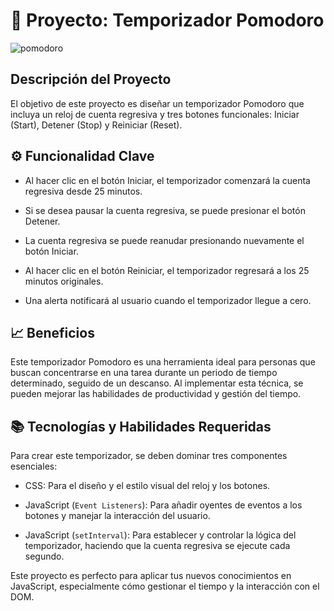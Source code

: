 # 🍅 Proyecto: Temporizador Pomodoro

![pomodoro](https://firebasestorage.googleapis.com/v0/b/jsporjects100.appspot.com/o/1.webp?alt=media&token=a580e251-49ee-4b67-9d61-47de89fb9bed)

## Descripción del Proyecto

El objetivo de este proyecto es diseñar un temporizador Pomodoro que incluya un reloj de cuenta regresiva y tres botones funcionales: Iniciar (Start), Detener (Stop) y Reiniciar (Reset).

## ⚙️ Funcionalidad Clave

- Al hacer clic en el botón Iniciar, el temporizador comenzará la cuenta regresiva desde 25 minutos.

- Si se desea pausar la cuenta regresiva, se puede presionar el botón Detener.

- La cuenta regresiva se puede reanudar presionando nuevamente el botón Iniciar.

- Al hacer clic en el botón Reiniciar, el temporizador regresará a los 25 minutos originales.

- Una alerta notificará al usuario cuando el temporizador llegue a cero.

## 📈 Beneficios

Este temporizador Pomodoro es una herramienta ideal para personas que buscan concentrarse en una tarea durante un periodo de tiempo determinado, seguido de un descanso. Al implementar esta técnica, se pueden mejorar las habilidades de productividad y gestión del tiempo.

## 📚 Tecnologías y Habilidades Requeridas

Para crear este temporizador, se deben dominar tres componentes esenciales:

- CSS: Para el diseño y el estilo visual del reloj y los botones.

- JavaScript (`Event Listeners`): Para añadir oyentes de eventos a los botones y manejar la interacción del usuario.

- JavaScript (`setInterval`): Para establecer y controlar la lógica del temporizador, haciendo que la cuenta regresiva se ejecute cada segundo.

Este proyecto es perfecto para aplicar tus nuevos conocimientos en JavaScript, especialmente cómo gestionar el tiempo y la interacción con el DOM.